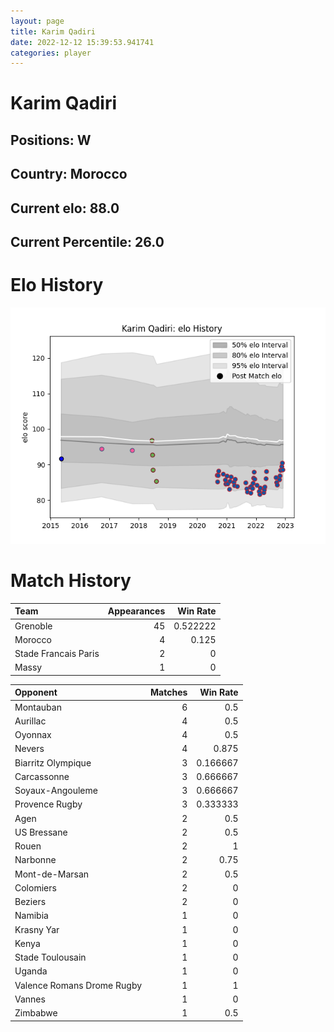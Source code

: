 ```yaml
---  
layout: page  
title: Karim Qadiri  
date: 2022-12-12 15:39:53.941741  
categories: player  
---
```

# Karim Qadiri

## Positions: W

## Country: Morocco

## Current elo: 88.0

## Current Percentile: 26.0

# Elo History


![elo history](history_KarimQadiri.png)
# Match History


| Team                 |   Appearances |   Win Rate |
|:---------------------|--------------:|-----------:|
| Grenoble             |            45 |   0.522222 |
| Morocco              |             4 |   0.125    |
| Stade Francais Paris |             2 |   0        |
| Massy                |             1 |   0        |

| Opponent                   |   Matches |   Win Rate |
|:---------------------------|----------:|-----------:|
| Montauban                  |         6 |   0.5      |
| Aurillac                   |         4 |   0.5      |
| Oyonnax                    |         4 |   0.5      |
| Nevers                     |         4 |   0.875    |
| Biarritz Olympique         |         3 |   0.166667 |
| Carcassonne                |         3 |   0.666667 |
| Soyaux-Angouleme           |         3 |   0.666667 |
| Provence Rugby             |         3 |   0.333333 |
| Agen                       |         2 |   0.5      |
| US Bressane                |         2 |   0.5      |
| Rouen                      |         2 |   1        |
| Narbonne                   |         2 |   0.75     |
| Mont-de-Marsan             |         2 |   0.5      |
| Colomiers                  |         2 |   0        |
| Beziers                    |         2 |   0        |
| Namibia                    |         1 |   0        |
| Krasny Yar                 |         1 |   0        |
| Kenya                      |         1 |   0        |
| Stade Toulousain           |         1 |   0        |
| Uganda                     |         1 |   0        |
| Valence Romans Drome Rugby |         1 |   1        |
| Vannes                     |         1 |   0        |
| Zimbabwe                   |         1 |   0.5      |